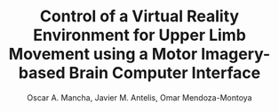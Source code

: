 ---
paperId: 42
author: Oscar A. Mancha, Javier M. Antelis, Omar Mendoza-Montoya
publicationauthor: Mancha, O. A. et al.
title: Control of a Virtual Reality Environment for Upper Limb Movement using a Motor Imagery-based Brain Computer Interface
pdf: Oscar_Mancha.pdf
poster: Oscar_Mancha.png
alt: --
type: Poster
topic: "Humans: Face, body, pose, gesture, movement"
subtopic: "Embodied Vision: Active Agents, Simulation"
link: https://doi.org/10.52591/lxai202306182
conference: cvpr
year: 2023
tags: cvpr-2023-ea-pp
location: Vancouver, Canada
---